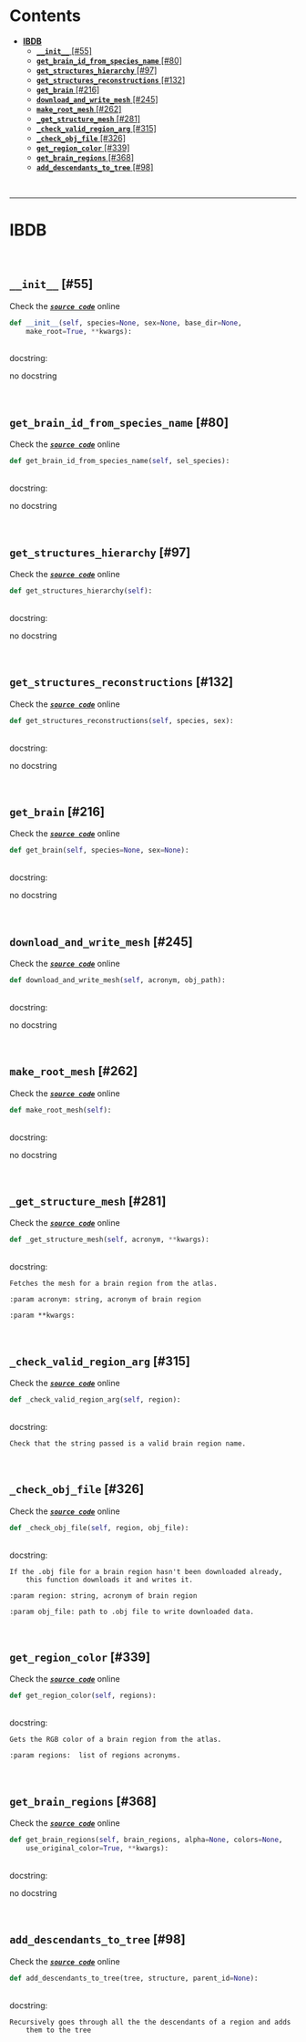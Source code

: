 



Contents
========

* [**IBDB**](#ibdb)
	* [**`__init__`** [#55]](#__init__-55)
	* [**`get_brain_id_from_species_name`** [#80]](#get_brain_id_from_species_name-80)
	* [**`get_structures_hierarchy`** [#97]](#get_structures_hierarchy-97)
	* [**`get_structures_reconstructions`** [#132]](#get_structures_reconstructions-132)
	* [**`get_brain`** [#216]](#get_brain-216)
	* [**`download_and_write_mesh`** [#245]](#download_and_write_mesh-245)
	* [**`make_root_mesh`** [#262]](#make_root_mesh-262)
	* [**`_get_structure_mesh`** [#281]](#_get_structure_mesh-281)
	* [**`_check_valid_region_arg`** [#315]](#_check_valid_region_arg-315)
	* [**`_check_obj_file`** [#326]](#_check_obj_file-326)
	* [**`get_region_color`** [#339]](#get_region_color-339)
	* [**`get_brain_regions`** [#368]](#get_brain_regions-368)
	* [**`add_descendants_to_tree`** [#98]](#add_descendants_to_tree-98)


&nbsp;

--------
# **IBDB**




&nbsp;
## **`__init__`** [#55]
  
Check the [***``source code``***](https://github.com/brainglobe/brainrender/blob/master/brainrender/custom_atlases/insects_brains_db.py#L55) online

```python
def __init__(self, species=None, sex=None, base_dir=None,
    make_root=True, **kwargs):
```

&nbsp;  
docstring:

no docstring

&nbsp;
## **`get_brain_id_from_species_name`** [#80]
  
Check the [***``source code``***](https://github.com/brainglobe/brainrender/blob/master/brainrender/custom_atlases/insects_brains_db.py#L80) online

```python
def get_brain_id_from_species_name(self, sel_species):
```

&nbsp;  
docstring:

no docstring

&nbsp;
## **`get_structures_hierarchy`** [#97]
  
Check the [***``source code``***](https://github.com/brainglobe/brainrender/blob/master/brainrender/custom_atlases/insects_brains_db.py#L97) online

```python
def get_structures_hierarchy(self):
```

&nbsp;  
docstring:

no docstring

&nbsp;
## **`get_structures_reconstructions`** [#132]
  
Check the [***``source code``***](https://github.com/brainglobe/brainrender/blob/master/brainrender/custom_atlases/insects_brains_db.py#L132) online

```python
def get_structures_reconstructions(self, species, sex):
```

&nbsp;  
docstring:

no docstring

&nbsp;
## **`get_brain`** [#216]
  
Check the [***``source code``***](https://github.com/brainglobe/brainrender/blob/master/brainrender/custom_atlases/insects_brains_db.py#L216) online

```python
def get_brain(self, species=None, sex=None):
```

&nbsp;  
docstring:

no docstring

&nbsp;
## **`download_and_write_mesh`** [#245]
  
Check the [***``source code``***](https://github.com/brainglobe/brainrender/blob/master/brainrender/custom_atlases/insects_brains_db.py#L245) online

```python
def download_and_write_mesh(self, acronym, obj_path):
```

&nbsp;  
docstring:

no docstring

&nbsp;
## **`make_root_mesh`** [#262]
  
Check the [***``source code``***](https://github.com/brainglobe/brainrender/blob/master/brainrender/custom_atlases/insects_brains_db.py#L262) online

```python
def make_root_mesh(self):
```

&nbsp;  
docstring:

no docstring

&nbsp;
## **`_get_structure_mesh`** [#281]
  
Check the [***``source code``***](https://github.com/brainglobe/brainrender/blob/master/brainrender/custom_atlases/insects_brains_db.py#L281) online

```python
def _get_structure_mesh(self, acronym, **kwargs):
```

&nbsp;  
docstring:

```text
Fetches the mesh for a brain region from the atlas.

:param acronym: string, acronym of brain region

:param **kwargs:

```

&nbsp;
## **`_check_valid_region_arg`** [#315]
  
Check the [***``source code``***](https://github.com/brainglobe/brainrender/blob/master/brainrender/custom_atlases/insects_brains_db.py#L315) online

```python
def _check_valid_region_arg(self, region):
```

&nbsp;  
docstring:

```text
Check that the string passed is a valid brain region name.

```

&nbsp;
## **`_check_obj_file`** [#326]
  
Check the [***``source code``***](https://github.com/brainglobe/brainrender/blob/master/brainrender/custom_atlases/insects_brains_db.py#L326) online

```python
def _check_obj_file(self, region, obj_file):
```

&nbsp;  
docstring:

```text
If the .obj file for a brain region hasn't been downloaded already,
    this function downloads it and writes it.

:param region: string, acronym of brain region

:param obj_file: path to .obj file to write downloaded data.

```

&nbsp;
## **`get_region_color`** [#339]
  
Check the [***``source code``***](https://github.com/brainglobe/brainrender/blob/master/brainrender/custom_atlases/insects_brains_db.py#L339) online

```python
def get_region_color(self, regions):
```

&nbsp;  
docstring:

```text
Gets the RGB color of a brain region from the atlas.

:param regions:  list of regions acronyms.

```

&nbsp;
## **`get_brain_regions`** [#368]
  
Check the [***``source code``***](https://github.com/brainglobe/brainrender/blob/master/brainrender/custom_atlases/insects_brains_db.py#L368) online

```python
def get_brain_regions(self, brain_regions, alpha=None, colors=None,
    use_original_color=True, **kwargs):
```

&nbsp;  
docstring:

no docstring

&nbsp;
## **`add_descendants_to_tree`** [#98]
  
Check the [***``source code``***](https://github.com/brainglobe/brainrender/blob/master/brainrender/custom_atlases/insects_brains_db.py#L98) online

```python
def add_descendants_to_tree(tree, structure, parent_id=None):
```

&nbsp;  
docstring:

```text
Recursively goes through all the the descendants of a region and adds
    them to the tree

```